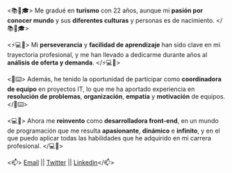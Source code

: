 



<📚🌱🎓> Me gradué en **turismo** con 22 años, aunque mi **pasión por conocer mundo** y sus **diferentes culturas** y personas es de nacimiento. </📚🌱🎓>

<⚡💻👀> Mi **perseverancia** y **facilidad de aprendizaje** han sido clave en mi trayectoria profesional, y me han llevado a dedicarme durante años al **análisis de oferta y demanda**. </⚡💻👀>

<🙋⌨️> Además, he tenido la oportunidad de participar como **coordinadora de equipo** en proyectos IT, lo que me ha aportado experiencia en **resolución de problemas**, **organización**, **empatía** y **motivación** de equipos. </🙋⌨️>

<💻💜> Ahora me **reinvento** como **desarrolladora front-end**, en un mundo de programación que me resulta **apasionante**, **dinámico** e **infinito**, y en el que puedo aplicar todas las habilidades que he adquirido en mi carrera profesional. </💻💜>


<📫> [Email](martreyz@gmail.com) || [Twitter](@im_martreyz) || [Linkedin](https://www.linkedin.com/in/martareyrodriguez/)</📫>



